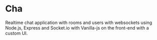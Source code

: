 # Cha
Realtime chat application with rooms and users with websockets using Node.js, Express and Socket.io with Vanilla-js on the front-end with a custom UI.
